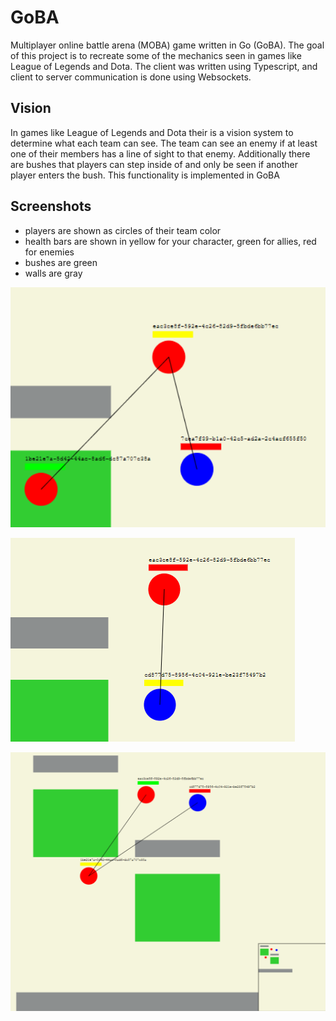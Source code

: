 # GoBA

Multiplayer online battle arena (MOBA) game written in Go (GoBA). The goal of this project is to recreate some of the mechanics seen in games like League of Legends and Dota.
The client was written using Typescript, and client to server communication is done using Websockets.

## Vision

In games like League of Legends and Dota their is a vision system to determine what each team can see. The team can see an enemy if at least one of their members has a line of sight to that enemy. Additionally there are bushes that players can step inside of and only be seen if another player enters the bush. This functionality is implemented in GoBA

## Screenshots

- players are shown as circles of their team color
- health bars are shown in yellow for your character, green for allies, red for enemies
- bushes are green
- walls are gray

![1](screenshots/1.PNG)

![2](screenshots/2.PNG)

![3](screenshots/3.PNG)
